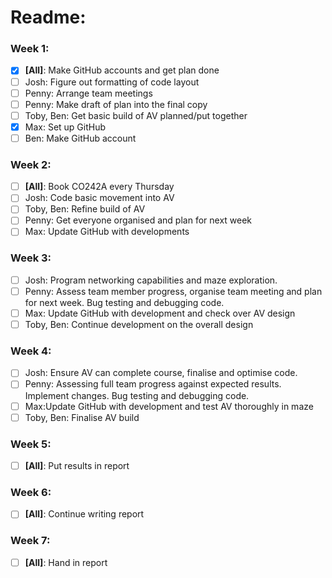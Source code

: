 # Readme:

### Week 1:

- [x] **[All]**: Make GitHub accounts and get plan done
- [ ] Josh: Figure out formatting of code layout
- [ ] Penny: Arrange team meetings
- [ ] Penny: Make draft of plan into the final copy
- [ ] Toby, Ben: Get basic build of AV planned/put together
- [x] Max: Set up GitHub
- [ ] Ben: Make GitHub account

### Week 2:

- [ ] **[All]**: Book CO242A every Thursday
- [ ] Josh: Code basic movement into AV
- [ ] Toby, Ben: Refine build of AV
- [ ] Penny: Get everyone organised and plan for next week
- [ ] Max: Update GitHub with developments

### Week 3:

- [ ] Josh: Program networking capabilities and maze exploration.
- [ ] Penny: Assess team member progress, organise team meeting and plan for next week. Bug testing and debugging code.
- [ ] Max: Update GitHub with development and check over AV design
- [ ] Toby, Ben: Continue development on the overall design

### Week 4:

- [ ] Josh: Ensure AV can complete course, finalise and optimise code.
- [ ] Penny: Assessing full team progress against expected results. Implement changes. Bug testing and debugging code.
- [ ] Max:Update GitHub with development and test AV thoroughly in maze
- [ ] Toby, Ben: Finalise AV build

### Week 5:

- [ ] **[All]**: Put results in report

### Week 6:

- [ ] **[All]**: Continue writing report

### Week 7:

- [ ] **[All]**: Hand in report
